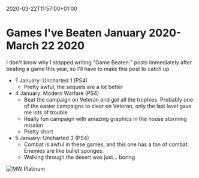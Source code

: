 2020-03-22T11:57:00+01:00
# Games I've Beaten January 2020-March 22 2020

I don't know why I stopped writing "Game Beaten:" posts immediately after beating a game this year, so I'll have to make this post to catch up.


- ? January: Uncharted 1 (PS4)
	- Pretty awful, the sequels are a lot better
- 4 January: Modern Warfare (PS4)
	- Beat the campaign on Veteran and got all the trophies. Probably one of the easier campaigns to clear on Veteran, only the last level gave me lots of trouble.
	- Really fun campaign with amazing graphics in the house storming mission
	- Pretty short
- 5 January: Uncharted 3 (PS4)
	- Combat is awful in these games, and this one has a ton of combat. Enemies are like bullet sponges.
	- Walking through the desert was just... boring

![MW Platinum](https://lambdan.se/img/ENZpxjfUUAA5tI4.jpg)

